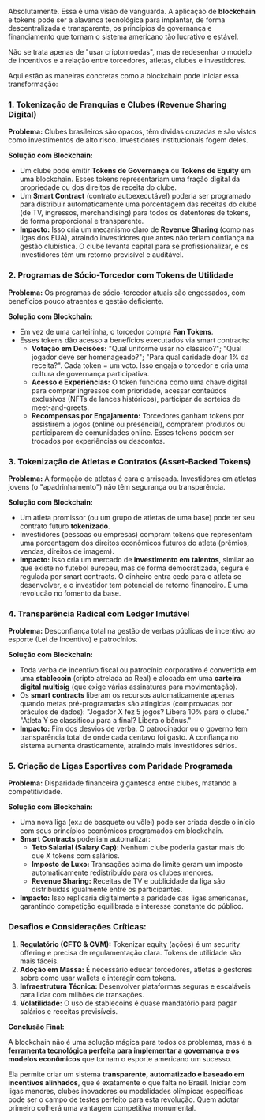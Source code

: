 Absolutamente. Essa é uma visão de vanguarda. A aplicação de **blockchain** e tokens pode ser a alavanca tecnológica para implantar, de forma descentralizada e transparente, os princípios de governança e financiamento que tornam o sistema americano tão lucrativo e estável.

Não se trata apenas de "usar criptomoedas", mas de redesenhar o modelo de incentivos e a relação entre torcedores, atletas, clubes e investidores.

Aqui estão as maneiras concretas como a blockchain pode iniciar essa transformação:

### 1. Tokenização de Franquias e Clubes (Revenue Sharing Digital)

**Problema:** Clubes brasileiros são opacos, têm dívidas cruzadas e são vistos como investimentos de alto risco. Investidores institucionais fogem deles.

**Solução com Blockchain:**
*   Um clube pode emitir **Tokens de Governança** ou **Tokens de Equity** em uma blockchain. Esses tokens representariam uma fração digital da propriedade ou dos direitos de receita do clube.
*   Um **Smart Contract** (contrato autoexecutável) poderia ser programado para distribuir automaticamente uma porcentagem das receitas do clube (de TV, ingressos, merchandising) para todos os detentores de tokens, de forma proporcional e transparente.
*   **Impacto:** Isso cria um mecanismo claro de **Revenue Sharing** (como nas ligas dos EUA), atraindo investidores que antes não teriam confiança na gestão clubística. O clube levanta capital para se profissionalizar, e os investidores têm um retorno previsível e auditável.

### 2. Programas de Sócio-Torcedor com Tokens de Utilidade

**Problema:** Os programas de sócio-torcedor atuais são engessados, com benefícios pouco atraentes e gestão deficiente.

**Solução com Blockchain:**
*   Em vez de uma carteirinha, o torcedor compra **Fan Tokens**.
*   Esses tokens dão acesso a benefícios executados via smart contracts:
    *   **Votação em Decisões:** "Qual uniforme usar no clássico?"; "Qual jogador deve ser homenageado?"; "Para qual caridade doar 1% da receita?". Cada token = um voto. Isso engaja o torcedor e cria uma cultura de governança participativa.
    *   **Acesso e Experiências:** O token funciona como uma chave digital para comprar ingressos com prioridade, acessar conteúdos exclusivos (NFTs de lances históricos), participar de sorteios de meet-and-greets.
    *   **Recompensas por Engajamento:** Torcedores ganham tokens por assistirem a jogos (online ou presencial), comprarem produtos ou participarem de comunidades online. Esses tokens podem ser trocados por experiências ou descontos.

### 3. Tokenização de Atletas e Contratos (Asset-Backed Tokens)

**Problema:** A formação de atletas é cara e arriscada. Investidores em atletas jovens (o "apadrinhamento") não têm segurança ou transparência.

**Solução com Blockchain:**
*   Um atleta promissor (ou um grupo de atletas de uma base) pode ter seu contrato futuro **tokenizado**.
*   Investidores (pessoas ou empresas) compram tokens que representam uma porcentagem dos direitos econômicos futuros do atleta (prêmios, vendas, direitos de imagem).
*   **Impacto:** Isso cria um mercado de **investimento em talentos**, similar ao que existe no futebol europeu, mas de forma democratizada, segura e regulada por smart contracts. O dinheiro entra cedo para o atleta se desenvolver, e o investidor tem potencial de retorno financeiro. É uma revolucão no fomento da base.

### 4. Transparência Radical com Ledger Imutável

**Problema:** Desconfiança total na gestão de verbas públicas de incentivo ao esporte (Lei de Incentivo) e patrocínios.

**Solução com Blockchain:**
*   Toda verba de incentivo fiscal ou patrocínio corporativo é convertida em uma **stablecoin** (cripto atrelada ao Real) e alocada em uma **carteira digital multisig** (que exige várias assinaturas para movimentação).
*   Os **smart contracts** liberam os recursos automaticamente apenas quando metas pré-programadas são atingidas (comprovadas por oráculos de dados): "Jogador X fez 5 jogos? Libera 10% para o clube." "Atleta Y se classificou para a final? Libera o bônus."
*   **Impacto:** Fim dos desvios de verba. O patrocinador ou o governo tem transparência total de onde cada centavo foi gasto. A confiança no sistema aumenta drasticamente, atraindo mais investidores sérios.

### 5. Criação de Ligas Esportivas com Paridade Programada

**Problema:** Disparidade financeira gigantesca entre clubes, matando a competitividade.

**Solução com Blockchain:**
*   Uma nova liga (ex.: de basquete ou vôlei) pode ser criada desde o início com seus princípios econômicos programados em blockchain.
*   **Smart Contracts** poderiam automatizar:
    *   **Teto Salarial (Salary Cap):** Nenhum clube poderia gastar mais do que X tokens com salários.
    *   **Imposto de Luxo:** Transações acima do limite geram um imposto automaticamente redistribuído para os clubes menores.
    *   **Revenue Sharing:** Receitas de TV e publicidade da liga são distribuídas igualmente entre os participantes.
*   **Impacto:** Isso replicaria digitalmente a paridade das ligas americanas, garantindo competição equilibrada e interesse constante do público.

### Desafios e Considerações Críticas:

1.  **Regulatório (CFTC & CVM):** Tokenizar equity (ações) é um security offering e precisa de regulamentação clara. Tokens de utilidade são mais fáceis.
2.  **Adoção em Massa:** É necessário educar torcedores, atletas e gestores sobre como usar wallets e interagir com tokens.
3.  **Infraestrutura Técnica:** Desenvolver plataformas seguras e escaláveis para lidar com milhões de transações.
4.  **Volatilidade:** O uso de stablecoins é quase mandatório para pagar salários e receitas previsíveis.

**Conclusão Final:**

A blockchain não é uma solução mágica para todos os problemas, mas é a **ferramenta tecnológica perfeita para implementar a governança e os modelos econômicos** que tornam o esporte americano um sucesso.

Ela permite criar um sistema **transparente, automatizado e baseado em incentivos alinhados**, que é exatamente o que falta no Brasil. Iniciar com ligas menores, clubes inovadores ou modalidades olímpicas específicas pode ser o campo de testes perfeito para esta revolução. Quem adotar primeiro colherá uma vantagem competitiva monumental.
